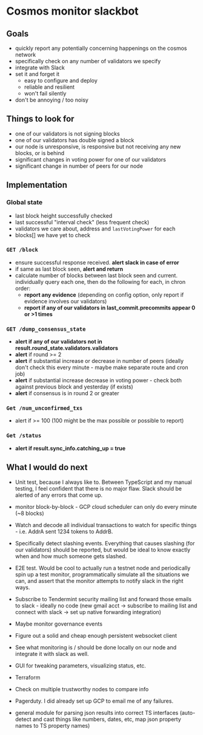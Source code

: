 # Cosmos monitor slackbot

## Goals
- quickly report any potentially concerning happenings on the cosmos network
- specifically check on any number of validators we specify
- integrate with Slack
- set it and forget it 
    - easy to configure and deploy
    - reliable and resilient
    - won't fail silently
- don't be annoying / too noisy

## Things to look for
- one of our validators is not signing blocks
- one of our validators has double signed a block
- our node is unresponsive, is responsive but not receiving any new blocks, or is behind
- significant changes in voting power for one of our validators
- significant change in number of peers for our node

## Implementation

### Global state
- last block height successfully checked
- last successful "interval check" (less frequent check)
- validators we care about, address and `lastVotingPower` for each
- blocks[] we have yet to check

### `GET /block`
- ensure successful response received. **alert slack in case of error**
- if same as last block seen, **alert and return**
- calculate number of blocks between last block seen and current. individually query each one, then do the following for each, in chron order:
    - **report any evidence** (depending on config option, only report if evidence involves our validators)
    - **report if any of our validators in last_commit.precommits appear 0 or >1 times**

### `GET /dump_consensus_state`
- **alert if any of our validators not in result.round_state.validators.validators**
- **alert** if round >= 2
- **alert** if substantial increase or decrease in number of peers (ideally don't check this every minute - maybe make separate route and cron job)
- **alert** if substantial increase decrease in voting power - check both against previous block and yesterday (if exists)
- **alert** if consensus is in round 2 or greater

### `Get /num_unconfirmed_txs`
- alert if >= 100 (100 might be the max possible or possible to report)

### `Get /status`
- **alert if result.sync_info.catching_up = true**

## What I would do next
- Unit test, because I always like to. Between TypeScript and my manual testing, I feel confident that there is no major flaw. Slack should be alerted of any errors that come up.

- monitor block-by-block - GCP cloud scheduler can only do every minute (~8 blocks)
- Watch and decode all individual transactions to watch for specific things - i.e. AddrA sent 1234 tokens to AddrB.
- Specifically detect slashing events. Everything that causes slashing (for our validators) should be reported, but would be ideal to know exactly when and how much someone gets slashed.
- E2E test. Would be cool to actually run a testnet node and periodically spin up a test monitor, programmatically simulate all the situations we can, and assert that the monitor attempts to notify slack in the right ways.
- Subscribe to Tendermint security mailing list and forward those emails to slack - ideally no code (new gmail acct -> subscribe to mailing list and connect with slack -> set up native forwarding integration)
- Maybe monitor governance events
- Figure out a solid and cheap enough persistent websocket client
- See what monitoring is / should be done locally on our node and integrate it with slack as well.
- GUI for tweaking parameters, visualizing status, etc.
- Terraform
- Check on multiple trustworthy nodes to compare info
- Pagerduty. I did already set up GCP to email me of any failures.
- general module for parsing json results into correct TS interfaces (auto-detect and cast things like numbers, dates, etc, map json property names to TS property names)
